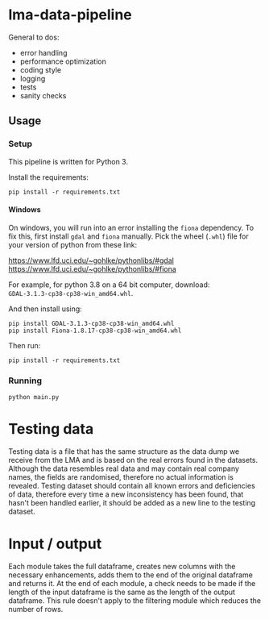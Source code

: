 # lma-data-pipeline

General to dos:
- error handling
- performance optimization
- coding style
- logging
- tests
- sanity checks

## Usage

### Setup

This pipeline is written for Python 3.

Install the requirements:

```
pip install -r requirements.txt
```

#### Windows

On windows, you will run into an error installing the `fiona` dependency. To fix this, first install `gdal` and `fiona` manually. Pick the wheel (`.whl`) file for your version of python from these link:

https://www.lfd.uci.edu/~gohlke/pythonlibs/#gdal
https://www.lfd.uci.edu/~gohlke/pythonlibs/#fiona

For example, for python 3.8 on a 64 bit computer, download: `GDAL‑3.1.3‑cp38‑cp38‑win_amd64.whl`.

And then install using:

```
pip install GDAL‑3.1.3‑cp38‑cp38‑win_amd64.whl
pip install Fiona‑1.8.17‑cp38‑cp38‑win_amd64.whl
```

Then run:

```
pip install -r requirements.txt
```

### Running

```
python main.py
```

# Testing data

Testing data is a file that has the same structure as the data dump we receive from the LMA and is based on the real errors found in the datasets.
Although the data resembles real data and may contain real company names, the fields are randomised, therefore no actual information is revealed.
Testing dataset should contain all known errors and deficiencies of data, therefore every time a new inconsistency has been found,
that hasn't been handled earlier, it should be added as a new line to the testing dataset.

# Input / output

Each module takes the full dataframe, creates new columns with the necessary enhancements, adds them to the end of the original dataframe and returns it.
At the end of each module, a check needs to be made if the length of the input dataframe is the same as the length of the output dataframe.
This rule doesn't apply to the filtering module which reduces the number of rows.
